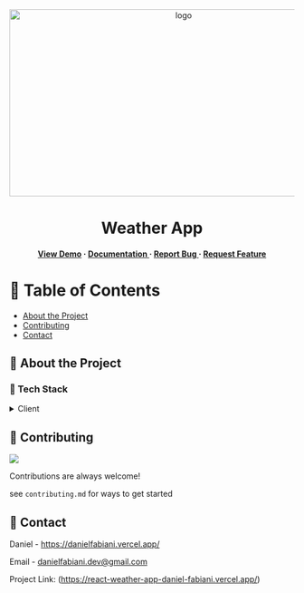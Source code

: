 <div align='center'>

<img src=https://live.staticflickr.com/65535/53258625073_f4d9b2af1f_h.jpg alt="logo" width=600 height=330 />

<h1>Weather App</h1>
<h4> <a href=https://react-weather-app-daniel-fabiani.vercel.app/>View Demo</a> <span> · </span> <a href="https://react-weather-app-daniel-fabiani.vercel.app/"> Documentation </a> <span> · </span> <a href="https://github.com/DanielFabiani/react-weather-app/issues"> Report Bug </a> <span> · </span> <a href="https://github.com/DanielFabiani/react-weather-app/issues"> Request Feature </a> </h4>


</div>

# :notebook_with_decorative_cover: Table of Contents

- [About the Project](#star2-about-the-project)
- [Contributing](#wave-contributing)
- [Contact](#handshake-contact)


## :star2: About the Project
### :space_invader: Tech Stack
<details> <summary>Client</summary> <ul>
<li><a href="">React</a></li>
<li><a href="">Material UI</a></li>
<li><a href="">Css</a></li>
</ul> </details>

## :wave: Contributing

<a href="https://github.com/DanielFabiani/react-weather-app/graphs/contributors"> <img src="https://contrib.rocks/image?repo=Louis3797/awesome-readme-template" /> </a>

Contributions are always welcome!

see `contributing.md` for ways to get started

## :handshake: Contact

Daniel - https://danielfabiani.vercel.app/

Email - danielfabiani.dev@gmail.com

Project Link: (https://react-weather-app-daniel-fabiani.vercel.app/)

